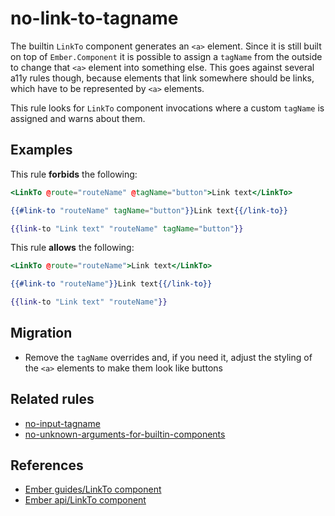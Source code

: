 # no-link-to-tagname

The builtin `LinkTo` component generates an `<a>` element. Since it is still
built on top of `Ember.Component` it is possible to assign a `tagName` from the
outside to change that `<a>` element into something else. This goes against
several a11y rules though, because elements that link somewhere should be links,
which have to be represented by `<a>` elements.

This rule looks for `LinkTo` component invocations where a custom `tagName` is
assigned and warns about them.

## Examples

This rule **forbids** the following:

```hbs
<LinkTo @route="routeName" @tagName="button">Link text</LinkTo>
```

```hbs
{{#link-to "routeName" tagName="button"}}Link text{{/link-to}}
```

```hbs
{{link-to "Link text" "routeName" tagName="button"}}
```

This rule **allows** the following:

```hbs
<LinkTo @route="routeName">Link text</LinkTo>
```

```hbs
{{#link-to "routeName"}}Link text{{/link-to}}
```

```hbs
{{link-to "Link text" "routeName"}}
```

## Migration

- Remove the `tagName` overrides and, if you need it, adjust the styling of the
  `<a>` elements to make them look like buttons

## Related rules

- [no-input-tagname](no-input-tagname.md)
- [no-unknown-arguments-for-builtin-components](no-unknown-arguments-for-builtin-components.md)


## References

- [Ember guides/LinkTo component](https://guides.emberjs.com/release/routing/linking-between-routes/#toc_the-linkto--component)
- [Ember api/LinkTo component](https://api.emberjs.com/ember/release/classes/Ember.Templates.components/methods/LinkTo?anchor=LinkTo)
